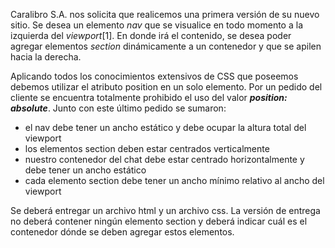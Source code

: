 Caralibro S.A. nos solicita que realicemos una primera versión de su nuevo sitio. Se desea un elemento *nav* que se visualice en todo momento a la izquierda del *viewport*[1]. En donde irá el contenido, se desea poder agregar elementos *section* dinámicamente a un contenedor y que se apilen hacia la derecha.

Aplicando todos los conocimientos extensivos de CSS que poseemos debemos utilizar el atributo position en un solo elemento. Por un pedido del cliente se encuentra totalmente prohibido el uso del valor **_position: absolute_**. Junto con este último pedido se sumaron:
* el nav debe tener un ancho estático y debe ocupar la altura total del viewport
* los elementos section deben estar centrados verticalmente
* nuestro contenedor del chat debe estar centrado horizontalmente y debe tener un ancho estático
* cada elemento section debe tener un ancho mínimo relativo al ancho del viewport

Se deberá entregar un archivo html y un archivo css. La versión de entrega no deberá contener ningún elemento section y deberá indicar cuál es el contenedor dónde se deben agregar estos elementos.